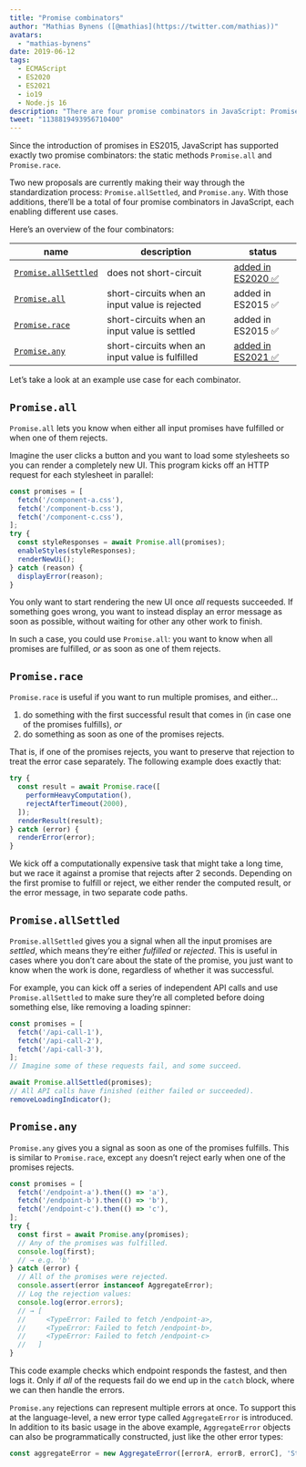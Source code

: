 ```yaml
---
title: "Promise combinators"
author: "Mathias Bynens ([@mathias](https://twitter.com/mathias))"
avatars: 
  - "mathias-bynens"
date: 2019-06-12
tags: 
  - ECMAScript
  - ES2020
  - ES2021
  - io19
  - Node.js 16
description: "There are four promise combinators in JavaScript: Promise.all, Promise.race, Promise.allSettled, and Promise.any."
tweet: "1138819493956710400"
---
```

Since the introduction of promises in ES2015, JavaScript has supported exactly two promise combinators: the static methods `Promise.all` and `Promise.race`.

Two new proposals are currently making their way through the standardization process: `Promise.allSettled`, and `Promise.any`. With those additions, there’ll be a total of four promise combinators in JavaScript, each enabling different use cases.

<!--truncate-->
Here’s an overview of the four combinators:


| name                                        | description                                     | status                                                          |
| ------------------------------------------- | ----------------------------------------------- | --------------------------------------------------------------- |
| [`Promise.allSettled`](#promise.allsettled) | does not short-circuit                          | [added in ES2020 ✅](https://github.com/tc39/proposal-promise-allSettled) |
| [`Promise.all`](#promise.all)               | short-circuits when an input value is rejected  | added in ES2015 ✅                                              |
| [`Promise.race`](#promise.race)             | short-circuits when an input value is settled   | added in ES2015 ✅                                              |
| [`Promise.any`](#promise.any)               | short-circuits when an input value is fulfilled | [added in ES2021 ✅](https://github.com/tc39/proposal-promise-any)        |


Let’s take a look at an example use case for each combinator.

## `Promise.all`

<feature-support chrome="32"
                 firefox="29"
                 safari="8"
                 nodejs="0.12"
                 babel="yes https://github.com/zloirock/core-js#ecmascript-promise"></feature-support>

`Promise.all` lets you know when either all input promises have fulfilled or when one of them rejects.

Imagine the user clicks a button and you want to load some stylesheets so you can render a completely new UI. This program kicks off an HTTP request for each stylesheet in parallel:

```js
const promises = [
  fetch('/component-a.css'),
  fetch('/component-b.css'),
  fetch('/component-c.css'),
];
try {
  const styleResponses = await Promise.all(promises);
  enableStyles(styleResponses);
  renderNewUi();
} catch (reason) {
  displayError(reason);
}
```

You only want to start rendering the new UI once _all_ requests succeeded. If something goes wrong, you want to instead display an error message as soon as possible, without waiting for other any other work to finish.

In such a case, you could use `Promise.all`: you want to know when all promises are fulfilled, _or_ as soon as one of them rejects.

## `Promise.race`

<feature-support chrome="32"
                 firefox="29"
                 safari="8"
                 nodejs="0.12"
                 babel="yes https://github.com/zloirock/core-js#ecmascript-promise"></feature-support>

`Promise.race` is useful if you want to run multiple promises, and either…

1. do something with the first successful result that comes in (in case one of the promises fulfills), _or_
1. do something as soon as one of the promises rejects.

That is, if one of the promises rejects, you want to preserve that rejection to treat the error case separately. The following example does exactly that:

```js
try {
  const result = await Promise.race([
    performHeavyComputation(),
    rejectAfterTimeout(2000),
  ]);
  renderResult(result);
} catch (error) {
  renderError(error);
}
```

We kick off a computationally expensive task that might take a long time, but we race it against a promise that rejects after 2 seconds. Depending on the first promise to fulfill or reject, we either render the computed result, or the error message, in two separate code paths.

## `Promise.allSettled`

<feature-support chrome="76"
                 firefox="71 https://bugzilla.mozilla.org/show_bug.cgi?id=1549176"
                 safari="13"
                 nodejs="12.9.0 https://nodejs.org/en/blog/release/v12.9.0/"
                 babel="yes https://github.com/zloirock/core-js#ecmascript-promise"></feature-support>

`Promise.allSettled` gives you a signal when all the input promises are _settled_, which means they’re either _fulfilled_ or _rejected_. This is useful in cases where you don’t care about the state of the promise, you just want to know when the work is done, regardless of whether it was successful.

For example, you can kick off a series of independent API calls and use `Promise.allSettled` to make sure they’re all completed before doing something else, like removing a loading spinner:

```js
const promises = [
  fetch('/api-call-1'),
  fetch('/api-call-2'),
  fetch('/api-call-3'),
];
// Imagine some of these requests fail, and some succeed.

await Promise.allSettled(promises);
// All API calls have finished (either failed or succeeded).
removeLoadingIndicator();
```

## `Promise.any`

<feature-support chrome="85 https://bugs.chromium.org/p/v8/issues/detail?id=9808"
                 firefox="79 https://bugzilla.mozilla.org/show_bug.cgi?id=1568903"
                 safari="14 https://bugs.webkit.org/show_bug.cgi?id=202566"
                 nodejs="16"
                 babel="yes https://github.com/zloirock/core-js#ecmascript-promise"></feature-support>

`Promise.any` gives you a signal as soon as one of the promises fulfills. This is similar to `Promise.race`, except `any` doesn’t reject early when one of the promises rejects.

```js
const promises = [
  fetch('/endpoint-a').then(() => 'a'),
  fetch('/endpoint-b').then(() => 'b'),
  fetch('/endpoint-c').then(() => 'c'),
];
try {
  const first = await Promise.any(promises);
  // Any of the promises was fulfilled.
  console.log(first);
  // → e.g. 'b'
} catch (error) {
  // All of the promises were rejected.
  console.assert(error instanceof AggregateError);
  // Log the rejection values:
  console.log(error.errors);
  // → [
  //     <TypeError: Failed to fetch /endpoint-a>,
  //     <TypeError: Failed to fetch /endpoint-b>,
  //     <TypeError: Failed to fetch /endpoint-c>
  //   ]
}
```

This code example checks which endpoint responds the fastest, and then logs it. Only if _all_ of the requests fail do we end up in the `catch` block, where we can then handle the errors.

`Promise.any` rejections can represent multiple errors at once. To support this at the language-level, a new error type called `AggregateError` is introduced. In addition to its basic usage in the above example, `AggregateError` objects can also be programmatically constructed, just like the other error types:

```js
const aggregateError = new AggregateError([errorA, errorB, errorC], 'Stuff went wrong!');
```

